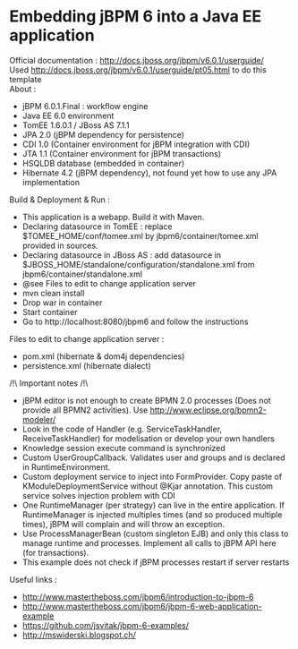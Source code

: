 Embedding jBPM 6 into a Java EE application
====
Official documentation : http://docs.jboss.org/jbpm/v6.0.1/userguide/
<br/>
Used http://docs.jboss.org/jbpm/v6.0.1/userguide/pt05.html to do this template
<br/>
About :
- jBPM 6.0.1.Final : workflow engine
- Java EE 6.0 environment
- TomEE 1.6.0.1 / JBoss AS 7.1.1
- JPA 2.0 (jBPM dependency for persistence)
- CDI 1.0 (Container environment for jBPM integration with CDI)
- JTA 1.1 (Container environment for jBPM transactions)
- HSQLDB database (embedded in container)
- Hibernate 4.2 (jBPM dependency), not found yet how to use any JPA implementation

Build & Deployment & Run :
- This application is a webapp. Build it with Maven.
- Declaring datasource in TomEE : replace $TOMEE_HOME/conf/tomee.xml by jbpm6/container/tomee.xml provided in sources. 
- Declaring datasource in JBoss AS : add datasource in $JBOSS_HOME/standalone/configuration/standalone.xml from jbpm6/container/standalone.xml 
- @see Files to edit to change application server
- mvn clean install
- Drop war in container
- Start container
- Go to http://localhost:8080/jbpm6 and follow the instructions

Files to edit to change application server :
- pom.xml (hibernate & dom4j dependencies)
- persistence.xml (hibernate dialect)

/!\ Important  notes /!\
- jBPM editor is not enough to create BPMN 2.0 processes (Does not provide all BPMN2 activities). Use http://www.eclipse.org/bpmn2-modeler/
- Look in the code of Handler (e.g. ServiceTaskHandler, ReceiveTaskHandler) for modelisation or develop your own handlers
- Knowledge session execute command is synchronized
- Custom UserGroupCallback. Validates user and groups and is declared in RuntimeEnvironment.
- Custom deployment service to inject into FormProvider. Copy paste of KModuleDeploymentService without @Kjar annotation. This custom service solves injection problem with CDI
- One RuntimeManager (per strategy) can live in the entire application. If RuntimeManager is injected multiples times (and so produced multiple times), jBPM will complain and will throw an exception.
- Use ProcessManagerBean (custom singleton EJB) and only this class to manage runtime and processes. Implement all calls to jBPM API here (for transactions).
- This example does not check if jBPM processes restart if server restarts

Useful links :
- http://www.mastertheboss.com/jbpm6/introduction-to-jbpm-6
- http://www.mastertheboss.com/jbpm6/jbpm-6-web-application-example
- https://github.com/jsvitak/jbpm-6-examples/
- http://mswiderski.blogspot.ch/